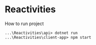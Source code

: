 # Reactivities

How to run project
```
...\Reactivities\api> dotnet run
...\Reactivities\client-app> npm start
```

